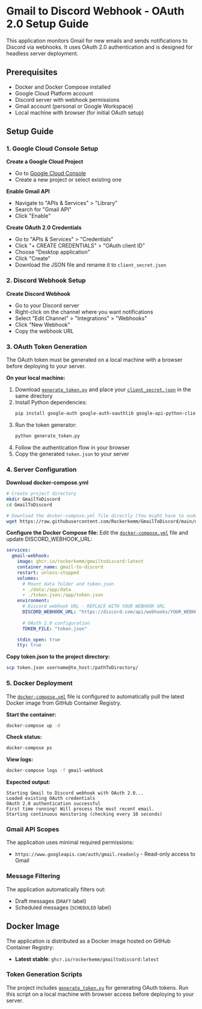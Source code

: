# Gmail to Discord Webhook - OAuth 2.0 Setup Guide

This application monitors Gmail for new emails and sends notifications to Discord via webhooks. It uses OAuth 2.0 authentication and is designed for headless server deployment.

## Prerequisites

- Docker and Docker Compose installed
- Google Cloud Platform account
- Discord server with webhook permissions
- Gmail account (personal or Google Workspace)
- Local machine with browser (for initial OAuth setup)

## Setup Guide

### 1. Google Cloud Console Setup

**Create a Google Cloud Project**
- Go to [Google Cloud Console](https://console.cloud.google.com/)
- Create a new project or select existing one

**Enable Gmail API**
- Navigate to "APIs & Services" > "Library"
- Search for "Gmail API"
- Click "Enable"

**Create OAuth 2.0 Credentials**
- Go to "APIs & Services" > "Credentials"
- Click "+ CREATE CREDENTIALS" > "OAuth client ID"
- Choose "Desktop application"
- Click "Create"
- Download the JSON file and rename it to `client_secret.json`

### 2. Discord Webhook Setup

**Create Discord Webhook**
- Go to your Discord server
- Right-click on the channel where you want notifications
- Select "Edit Channel" > "Integrations" > "Webhooks"
- Click "New Webhook"
- Copy the webhook URL

### 3. OAuth Token Generation

The OAuth token must be generated on a local machine with a browser before deploying to your server.

**On your local machine:**

1. Download [`generate_token.py`](generate_token.py) and place your [`client_secret.json`](client_secret.json) in the same directory
2. Install Python dependencies:
   ```bash
   pip install google-auth google-auth-oauthlib google-api-python-client
   ```
3. Run the token generator:
   ```bash
   python generate_token.py
   ```
4. Follow the authentication flow in your browser
5. Copy the generated `token.json` to your server

### 4. Server Configuration

**Download docker-compose.yml**
```bash
# Create project directory
mkdir GmailToDiscord
cd GmailToDiscord

# Download the docker-compose.yml file directly (You might have to sudo)
wget https://raw.githubusercontent.com/Rockerkemm/GmailToDiscord/main/docker-compose.yml
```

**Configure the Docker Compose file:**
Edit the [`docker-compose.yml`](docker-compose.yml) file and update DISCORD_WEBHOOK_URL:

```yaml
services:
  gmail-webhook:
    image: ghcr.io/rockerkemm/gmailtodiscord:latest
    container_name: gmail-to-discord
    restart: unless-stopped
    volumes:
      # Mount data folder and token.json
      - ./data:/app/data
      - ./token.json:/app/token.json
    environment:
      # Discord webhook URL - REPLACE WITH YOUR WEBHOOK URL
      DISCORD_WEBHOOK_URL: "https://discord.com/api/webhooks/YOUR_WEBHOOK_URL_HERE"
      
      # OAuth 2.0 configuration
      TOKEN_FILE: "token.json"

    stdin_open: true
    tty: true
```

**Copy token.json to the project directory:**
```bash
scp token.json username@to_host:/pathToDirectory/
```

### 5. Docker Deployment

The [`docker-compose.yml`](docker-compose.yml) file is configured to automatically pull the latest Docker image from GitHub Container Registry.

**Start the container:**
```bash
docker-compose up -d
```

**Check status:**
```bash
docker-compose ps
```

**View logs:**
```bash
docker-compose logs -f gmail-webhook
```

**Expected output:**
```
Starting Gmail to Discord webhook with OAuth 2.0...
Loaded existing OAuth credentials
OAuth 2.0 authentication successful
First time running! Will process the most recent email.
Starting continuous monitoring (checking every 10 seconds)
```

### Gmail API Scopes

The application uses minimal required permissions:
- `https://www.googleapis.com/auth/gmail.readonly` - Read-only access to Gmail

### Message Filtering

The application automatically filters out:
- Draft messages (`DRAFT` label)
- Scheduled messages (`SCHEDULED` label)

## Docker Image

The application is distributed as a Docker image hosted on GitHub Container Registry:
- **Latest stable**: `ghcr.io/rockerkemm/gmailtodiscord:latest`

### Token Generation Scripts


The project includes [`generate_token.py`](generate_token.py) for generating OAuth tokens. Run this script on a local machine with browser access before deploying to your server.

